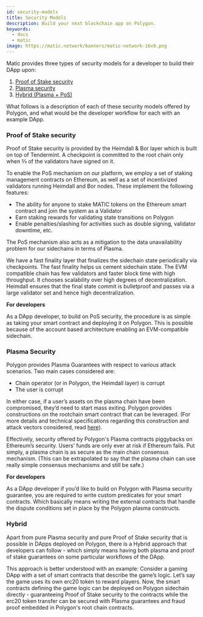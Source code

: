 ```yaml
---
id: security-models
title: Security Models
description: Build your next blockchain app on Polygon.
keywords:
  - docs
  - matic
image: https://matic.network/banners/matic-network-16x9.png 
---
```


Matic provides three types of security models for a developer to build their DApp upon:

1. [Proof of Stake security](#proof-of-stake-security)
2. [Plasma security](#plasma-security)
3. [Hybrid (Plasma + PoS)](#hybrid)

What follows is a description of each of these security models offered by Polygon, and what would be the developer workflow for each with an example DApp.

### Proof of Stake security

Proof of Stake security is provided by the Heimdall & Bor layer which is built on top of Tendermint. A checkpoint is committed to the root chain only when ⅔ of the validators have signed on it.

To enable the PoS mechanism on our platform, we employ a set of staking management contracts on Ethereum, as well as a set of incentivized validators running Heimdall and Bor nodes. These implement the following features:

- The ability for anyone to stake MATIC tokens on the Ethereum smart contract and join the system as a Validator
- Earn staking rewards for validating state transitions on Polygon
- Enable penalties/slashing for activities such as double signing, validator downtime, etc.

The PoS mechanism also acts as a mitigation to the data unavailability problem for our sidechains in terms of Plasma.

We have a fast finality layer that finalizes the sidechain state periodically via checkpoints. The fast finality helps us cement sidechain state. The EVM compatible chain has few validators and faster block time with high throughput. It chooses scalability over high degrees of decentralization. Heimdall ensures that the final state commit is bulletproof and passes via a large validator set and hence high decentralization. 

**For developers**

As a DApp developer, to build on PoS security, the procedure is as simple as taking your smart contract and deploying it on Polygon. This is possible because of the account based architecture enabling an EVM-compatible sidechain.



### Plasma Security

Polygon provides Plasma Guarantees with respect to various attack scenarios. Two main cases considered are: 

- Chain operator (or in Polygon, the Heimdall layer) is corrupt
- The user is corrupt

In either case, if a user’s assets on the plasma chain have been compromised, they’d need to start mass exiting. Polygon provides constructions on the rootchain smart contract that can be leveraged. (For more details and technical specifications regarding this construction and attack vectors considered, read [here](https://ethresear.ch/t/account-based-plasma-morevp/5480)).

Effectively, security offered by Polygon's Plasma contracts piggybacks on Ethereum’s security. Users’ funds are only ever at risk if Ethereum fails. Put simply, a plasma chain is as secure as the main chain consensus mechanism. (This can be extrapolated to say that the plasma chain can use really simple consensus mechanisms and still be safe.) 

**For developers** 

As a DApp developer if you’d like to build on Polygon with Plasma security guarantee, you are required to write custom predicates for your smart contracts. Which basically means writing the external contracts that handle the dispute conditions set in place by the Polygon plasma constructs.

### Hybrid

Apart from pure Plasma security and pure Proof of Stake security that is possible in DApps deployed on Polygon, there is a Hybrid approach that developers can follow - which simply means having both plasma and proof of stake guarantees on some particular workflows of the DApp. 

This approach is better understood with an example: Consider a gaming DApp with a set of smart contracts that describe the game’s logic. Let’s say the game uses its own erc20 token to reward players. Now, the smart contracts defining the game logic can be deployed on Polygon sidechain directly - guaranteeing Proof of Stake security to the contracts while the erc20 token transfer can be secured with Plasma guarantees and fraud proof embedded in Polygon's root chain contracts.
